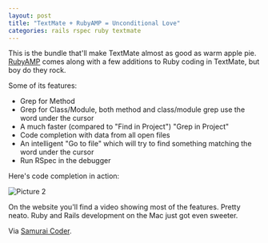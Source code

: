 ```yaml
---
layout: post
title: "TextMate + RubyAMP = Unconditional Love"
categories: rails rspec ruby textmate
---
```

This is the bundle that'll make TextMate almost as good as warm apple pie. [RubyAMP](http://code.leadmediapartners.com/tools/rubyamp/) comes along with a few additions to Ruby coding in TextMate, but boy do they rock.

Some of its features:

* Grep for Method
* Grep for Class/Module, both method and class/module grep use the word under the cursor
* A much faster (compared to "Find in Project") "Grep in Project"
* Code completion with data from all open files
* An intelligent "Go to file" which will try to find something matching the word under the cursor
* Run RSpec in the debugger

Here's code completion in action:

<img src="http://img.skitch.com/20080414-8u4gufa6pgr3mnusdkbfqfya3n.jpg" alt="Picture 2"/>

On the website you'll find a video showing most of the features. Pretty neato. Ruby and Rails development on the Mac just got even sweeter.

Via [Samurai Coder](http://samuraicoder.net/rubyamp_amplifier_textmate).